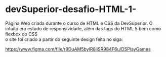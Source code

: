# devSuperior-desafio-HTML-1-

Página Web criada durante o curso de HTML e CSS da DevSuperior. 
O intuito era estudo de responsividade, além das tags do HTML 5 bem como flexbox do CSS  
o site foi criado a partir do seguinte design feito no siga: 

https://www.figma.com/file/r8DuAM5bylR8iiSR984F6u/DSPlayGames




